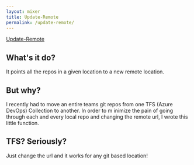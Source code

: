 ```yaml
---
layout: mixer
title: Update-Remote
permalink: /update-remote/
---
```

[Update-Remote](https://github.com/kenhansen01/AdminPowershell/blob/master/Update-Remote.ps1)

## What's it do?
It points all the repos in a given location to a new remote location.

## But why?
I recently had to move an entire teams git repos from one TFS (Azure DevOps) Collection to another. In order to m inimize the pain of going through each and every local repo and changing the remote url, I wrote this little function.

## TFS? Seriously?
Just change the url and it works for any git based location!
